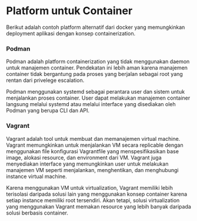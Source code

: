 # Platform untuk Container
Berikut adalah contoh platform alternatif dari docker yang memungkinkan deployment aplikasi dengan konsep containerization.

### Podman
Podman adalah platform containerization yang tidak menggunakan daemon untuk manajemen container. Pendekatan ini lebih aman karena manajemen container tidak bergantung pada proses yang berjalan sebagai root yang rentan dari privelege escalation. 

Podman menggunakan systemd sebagai perantara user dan sistem untuk menjalankan proses container. User dapat melakukan manajemen container langsung melalui systemd atau melalui interface yang disediakan oleh Podman yang berupa CLI dan API.

### Vagrant
Vagrant adalah tool untuk membuat dan memanajemen virtual machine. Vagrant memungkinkan untuk menjalankan VM secara replicable dengan menggunakan file konfigurasi Vagrantfile yang menspesifikasikan base image, alokasi resource, dan environment dari VM. Vagrant juga menyediakan interface yang memungkinkan user untuk melakukan manajemen VM seperti menjalankan, menghentikan, dan menghubungi instance virtual machine.

Karena menggunakan VM untuk virtualization, Vagrant memiliki lebih terisolasi daripada solusi lain yang menggunakan konsep container karena setiap instance memiliki root tersendiri. Akan tetapi, solusi virtualization yang menggunakan Vagrant memakan resource yang lebih banyak daripada solusi berbasis container.

